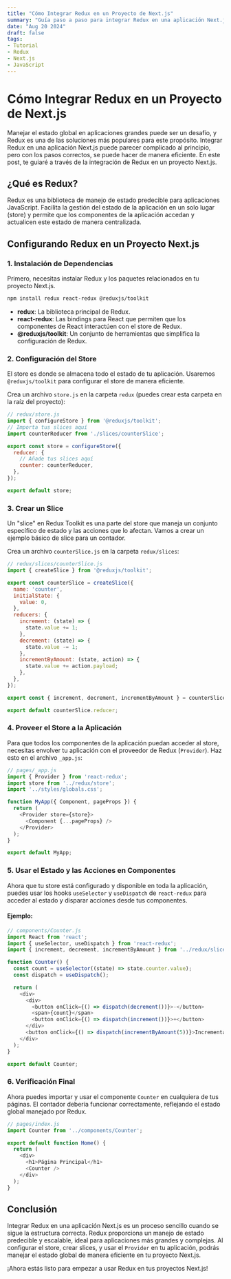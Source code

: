 ```yaml
---
title: "Cómo Integrar Redux en un Proyecto de Next.js"
summary: "Guía paso a paso para integrar Redux en una aplicación Next.js para manejar el estado global de manera eficiente."
date: "Aug 20 2024"
draft: false
tags:
- Tutorial
- Redux
- Next.js
- JavaScript
---
```


# Cómo Integrar Redux en un Proyecto de Next.js

Manejar el estado global en aplicaciones grandes puede ser un desafío, y Redux es una de las soluciones más populares para este propósito. Integrar Redux en una aplicación Next.js puede parecer complicado al principio, pero con los pasos correctos, se puede hacer de manera eficiente. En este post, te guiaré a través de la integración de Redux en un proyecto Next.js.

## ¿Qué es Redux?

Redux es una biblioteca de manejo de estado predecible para aplicaciones JavaScript. Facilita la gestión del estado de la aplicación en un solo lugar (store) y permite que los componentes de la aplicación accedan y actualicen este estado de manera centralizada.

## Configurando Redux en un Proyecto Next.js

### 1. **Instalación de Dependencias**

Primero, necesitas instalar Redux y los paquetes relacionados en tu proyecto Next.js.

```bash
npm install redux react-redux @reduxjs/toolkit
```

- **redux**: La biblioteca principal de Redux.
- **react-redux**: Las bindings para React que permiten que los componentes de React interactúen con el store de Redux.
- **@reduxjs/toolkit**: Un conjunto de herramientas que simplifica la configuración de Redux.

### 2. **Configuración del Store**

El store es donde se almacena todo el estado de tu aplicación. Usaremos `@reduxjs/toolkit` para configurar el store de manera eficiente.

Crea un archivo `store.js` en la carpeta `redux` (puedes crear esta carpeta en la raíz del proyecto):

```javascript
// redux/store.js
import { configureStore } from '@reduxjs/toolkit';
// Importa tus slices aquí
import counterReducer from './slices/counterSlice';

export const store = configureStore({
  reducer: {
    // Añade tus slices aquí
    counter: counterReducer,
  },
});

export default store;
```

### 3. **Crear un Slice**

Un "slice" en Redux Toolkit es una parte del store que maneja un conjunto específico de estado y las acciones que lo afectan. Vamos a crear un ejemplo básico de slice para un contador.

Crea un archivo `counterSlice.js` en la carpeta `redux/slices`:

```javascript
// redux/slices/counterSlice.js
import { createSlice } from '@reduxjs/toolkit';

export const counterSlice = createSlice({
  name: 'counter',
  initialState: {
    value: 0,
  },
  reducers: {
    increment: (state) => {
      state.value += 1;
    },
    decrement: (state) => {
      state.value -= 1;
    },
    incrementByAmount: (state, action) => {
      state.value += action.payload;
    },
  },
});

export const { increment, decrement, incrementByAmount } = counterSlice.actions;

export default counterSlice.reducer;
```

### 4. **Proveer el Store a la Aplicación**

Para que todos los componentes de la aplicación puedan acceder al store, necesitas envolver tu aplicación con el proveedor de Redux (`Provider`). Haz esto en el archivo `_app.js`:

```javascript
// pages/_app.js
import { Provider } from 'react-redux';
import store from '../redux/store';
import '../styles/globals.css';

function MyApp({ Component, pageProps }) {
  return (
    <Provider store={store}>
      <Component {...pageProps} />
    </Provider>
  );
}

export default MyApp;
```

### 5. **Usar el Estado y las Acciones en Componentes**

Ahora que tu store está configurado y disponible en toda la aplicación, puedes usar los hooks `useSelector` y `useDispatch` de `react-redux` para acceder al estado y disparar acciones desde tus componentes.

#### Ejemplo:
```javascript
// components/Counter.js
import React from 'react';
import { useSelector, useDispatch } from 'react-redux';
import { increment, decrement, incrementByAmount } from '../redux/slices/counterSlice';

function Counter() {
  const count = useSelector((state) => state.counter.value);
  const dispatch = useDispatch();

  return (
    <div>
      <div>
        <button onClick={() => dispatch(decrement())}>-</button>
        <span>{count}</span>
        <button onClick={() => dispatch(increment())}>+</button>
      </div>
      <button onClick={() => dispatch(incrementByAmount(5))}>Incrementar en 5</button>
    </div>
  );
}

export default Counter;
```

### 6. **Verificación Final**

Ahora puedes importar y usar el componente `Counter` en cualquiera de tus páginas. El contador debería funcionar correctamente, reflejando el estado global manejado por Redux.

```javascript
// pages/index.js
import Counter from '../components/Counter';

export default function Home() {
  return (
    <div>
      <h1>Página Principal</h1>
      <Counter />
    </div>
  );
}
```

## Conclusión

Integrar Redux en una aplicación Next.js es un proceso sencillo cuando se sigue la estructura correcta. Redux proporciona un manejo de estado predecible y escalable, ideal para aplicaciones más grandes y complejas. Al configurar el store, crear slices, y usar el `Provider` en tu aplicación, podrás manejar el estado global de manera eficiente en tu proyecto Next.js.

¡Ahora estás listo para empezar a usar Redux en tus proyectos Next.js!


